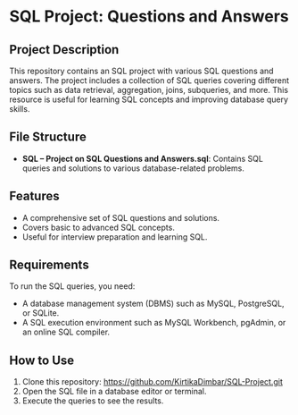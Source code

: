 # SQL Project: Questions and Answers

## Project Description
This repository contains an SQL project with various SQL questions and answers. The project includes a collection of SQL queries covering different topics such as data retrieval, aggregation, joins, subqueries, and more. This resource is useful for learning SQL concepts and improving database query skills.

## File Structure
- **SQL – Project on SQL Questions and Answers.sql**: Contains SQL queries and solutions to various database-related problems.

## Features
- A comprehensive set of SQL questions and solutions.
- Covers basic to advanced SQL concepts.
- Useful for interview preparation and learning SQL.

## Requirements
To run the SQL queries, you need:
- A database management system (DBMS) such as MySQL, PostgreSQL, or SQLite.
- A SQL execution environment such as MySQL Workbench, pgAdmin, or an online SQL compiler.

## How to Use
1. Clone this repository:
   https://github.com/KirtikaDimbar/SQL-Project.git
2. Open the SQL file in a database editor or terminal.
3. Execute the queries to see the results.
